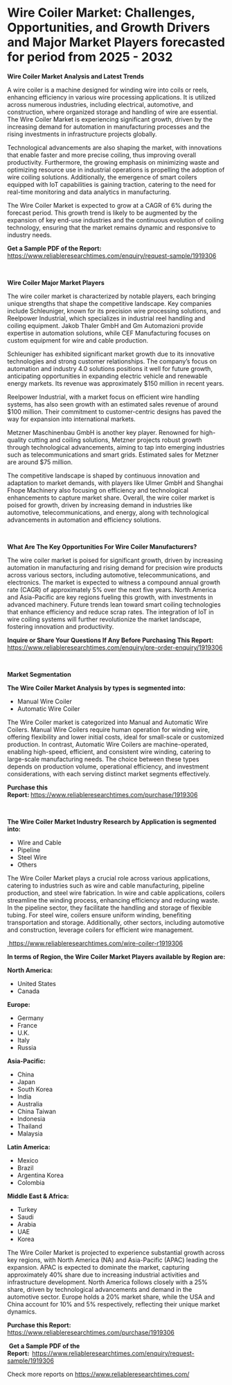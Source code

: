 <p><h1>Wire Coiler Market: Challenges, Opportunities, and Growth Drivers and Major Market Players forecasted for period from 2025 - 2032</h1></p><p><strong>Wire Coiler Market Analysis and Latest Trends</strong></p>
<p><p>A wire coiler is a machine designed for winding wire into coils or reels, enhancing efficiency in various wire processing applications. It is utilized across numerous industries, including electrical, automotive, and construction, where organized storage and handling of wire are essential. The Wire Coiler Market is experiencing significant growth, driven by the increasing demand for automation in manufacturing processes and the rising investments in infrastructure projects globally.</p><p>Technological advancements are also shaping the market, with innovations that enable faster and more precise coiling, thus improving overall productivity. Furthermore, the growing emphasis on minimizing waste and optimizing resource use in industrial operations is propelling the adoption of wire coiling solutions. Additionally, the emergence of smart coilers equipped with IoT capabilities is gaining traction, catering to the need for real-time monitoring and data analytics in manufacturing.</p><p>The Wire Coiler Market is expected to grow at a CAGR of 6% during the forecast period. This growth trend is likely to be augmented by the expansion of key end-use industries and the continuous evolution of coiling technology, ensuring that the market remains dynamic and responsive to industry needs.</p></p>
<p><strong>Get a Sample PDF of the Report:&nbsp;</strong> <a href="https://www.reliableresearchtimes.com/enquiry/request-sample/1919306?utm_campaign=3087&utm_medium=2&utm_source=Github&utm_content=ia&utm_term=10042025&utm_id=wire-coiler">https://www.reliableresearchtimes.com/enquiry/request-sample/1919306</a></p>
<p>&nbsp;</p>
<p><strong>Wire Coiler Major Market Players</strong></p>
<p><p>The wire coiler market is characterized by notable players, each bringing unique strengths that shape the competitive landscape. Key companies include Schleuniger, known for its precision wire processing solutions, and Reelpower Industrial, which specializes in industrial reel handling and coiling equipment. Jakob Thaler GmbH and Gm Automazioni provide expertise in automation solutions, while CEF Manufacturing focuses on custom equipment for wire and cable production.</p><p>Schleuniger has exhibited significant market growth due to its innovative technologies and strong customer relationships. The company’s focus on automation and industry 4.0 solutions positions it well for future growth, anticipating opportunities in expanding electric vehicle and renewable energy markets. Its revenue was approximately $150 million in recent years.</p><p>Reelpower Industrial, with a market focus on efficient wire handling systems, has also seen growth with an estimated sales revenue of around $100 million. Their commitment to customer-centric designs has paved the way for expansion into international markets.</p><p>Metzner Maschinenbau GmbH is another key player. Renowned for high-quality cutting and coiling solutions, Metzner projects robust growth through technological advancements, aiming to tap into emerging industries such as telecommunications and smart grids. Estimated sales for Metzner are around $75 million.</p><p>The competitive landscape is shaped by continuous innovation and adaptation to market demands, with players like Ulmer GmbH and Shanghai Fhope Machinery also focusing on efficiency and technological enhancements to capture market share. Overall, the wire coiler market is poised for growth, driven by increasing demand in industries like automotive, telecommunications, and energy, along with technological advancements in automation and efficiency solutions.</p></p>
<p>&nbsp;</p>
<p><strong>What Are The Key Opportunities For Wire Coiler Manufacturers?</strong></p>
<p><p>The wire coiler market is poised for significant growth, driven by increasing automation in manufacturing and rising demand for precision wire products across various sectors, including automotive, telecommunications, and electronics. The market is expected to witness a compound annual growth rate (CAGR) of approximately 5% over the next five years. North America and Asia-Pacific are key regions fueling this growth, with investments in advanced machinery. Future trends lean toward smart coiling technologies that enhance efficiency and reduce scrap rates. The integration of IoT in wire coiling systems will further revolutionize the market landscape, fostering innovation and productivity.</p></p>
<p><strong>Inquire or Share Your Questions If Any Before Purchasing This Report:</strong> <a href="https://www.reliableresearchtimes.com/enquiry/pre-order-enquiry/1919306?utm_campaign=3087&utm_medium=2&utm_source=Github&utm_content=ia&utm_term=10042025&utm_id=wire-coiler">https://www.reliableresearchtimes.com/enquiry/pre-order-enquiry/1919306</a></p>
<p>&nbsp;</p>
<p><strong>Market Segmentation</strong></p>
<p><strong>The Wire Coiler Market Analysis by types is segmented into:</strong></p>
<p><ul><li>Manual Wire Coiler</li><li>Automatic Wire Coiler</li></ul></p>
<p><p>The Wire Coiler market is categorized into Manual and Automatic Wire Coilers. Manual Wire Coilers require human operation for winding wire, offering flexibility and lower initial costs, ideal for small-scale or customized production. In contrast, Automatic Wire Coilers are machine-operated, enabling high-speed, efficient, and consistent wire winding, catering to large-scale manufacturing needs. The choice between these types depends on production volume, operational efficiency, and investment considerations, with each serving distinct market segments effectively.</p></p>
<p><strong>Purchase this Report:&nbsp;</strong><a href="https://www.reliableresearchtimes.com/purchase/1919306?utm_campaign=3087&utm_medium=2&utm_source=Github&utm_content=ia&utm_term=10042025&utm_id=wire-coiler">https://www.reliableresearchtimes.com/purchase/1919306</a></p>
<p>&nbsp;</p>
<p><strong>The Wire Coiler Market Industry Research by Application is segmented into:</strong></p>
<p><ul><li>Wire and Cable</li><li>Pipeline</li><li>Steel Wire</li><li>Others</li></ul></p>
<p><p>The Wire Coiler Market plays a crucial role across various applications, catering to industries such as wire and cable manufacturing, pipeline production, and steel wire fabrication. In wire and cable applications, coilers streamline the winding process, enhancing efficiency and reducing waste. In the pipeline sector, they facilitate the handling and storage of flexible tubing. For steel wire, coilers ensure uniform winding, benefiting transportation and storage. Additionally, other sectors, including automotive and construction, leverage coilers for efficient wire management.</p></p>
<p><a href="https://www.reliableresearchtimes.com/wire-coiler-r1919306?utm_campaign=3087&utm_medium=2&utm_source=Github&utm_content=ia&utm_term=10042025&utm_id=wire-coiler">&nbsp;https://www.reliableresearchtimes.com/wire-coiler-r1919306</a></p>
<p><strong>In terms of Region, the Wire Coiler Market Players available by Region are:</strong></p>
<p>
    <p> <strong> North America: </strong>
        <ul>
            <li>United States</li>
            <li>Canada</li>
        </ul>
        </p> 
    <p> <strong> Europe: </strong>
        <ul>
            <li>Germany</li>
            <li>France</li>
            <li>U.K.</li>
            <li>Italy</li>
            <li>Russia</li>
        </ul>
        </p> 
    <p> <strong> Asia-Pacific: </strong>
        <ul>
            <li>China</li>
            <li>Japan</li>
            <li>South Korea</li>
            <li>India</li>
            <li>Australia</li>
            <li>China Taiwan</li>
            <li>Indonesia</li>
            <li>Thailand</li>
            <li>Malaysia</li>
        </ul>
        </p> 
    <p> <strong> Latin America: </strong>
        <ul>
            <li>Mexico</li>
            <li>Brazil</li>
            <li>Argentina Korea</li>
            <li>Colombia</li>
        </ul>
        </p> 
    <p> <strong> Middle East & Africa: </strong>
        <ul>
            <li>Turkey</li>
            <li>Saudi</li>
            <li>Arabia</li>
            <li>UAE</li>
            <li>Korea</li>
        </ul>
    </p>
    </p>
<p><p>The Wire Coiler Market is projected to experience substantial growth across key regions, with North America (NA) and Asia-Pacific (APAC) leading the expansion. APAC is expected to dominate the market, capturing approximately 40% share due to increasing industrial activities and infrastructure development. North America follows closely with a 25% share, driven by technological advancements and demand in the automotive sector. Europe holds a 20% market share, while the USA and China account for 10% and 5% respectively, reflecting their unique market dynamics.</p></p>
<p><strong>Purchase this Report: </strong><a href="https://www.reliableresearchtimes.com/purchase/1919306?utm_campaign=3087&utm_medium=2&utm_source=Github&utm_content=ia&utm_term=10042025&utm_id=wire-coiler">https://www.reliableresearchtimes.com/purchase/1919306</a></p>
<p>&nbsp;<strong>Get a Sample PDF of the Report:&nbsp;&nbsp;</strong><a href="https://www.reliableresearchtimes.com/enquiry/request-sample/1919306?utm_campaign=3087&utm_medium=2&utm_source=Github&utm_content=ia&utm_term=10042025&utm_id=wire-coiler">https://www.reliableresearchtimes.com/enquiry/request-sample/1919306</a></p>
<p><strong></strong></p>
<p>Check more reports on <a href="https://www.reliableresearchtimes.com/?utm_campaign=3087&utm_medium=2&utm_source=Github&utm_content=ia&utm_term=10042025&utm_id=wire-coiler">https://www.reliableresearchtimes.com/</a></p>